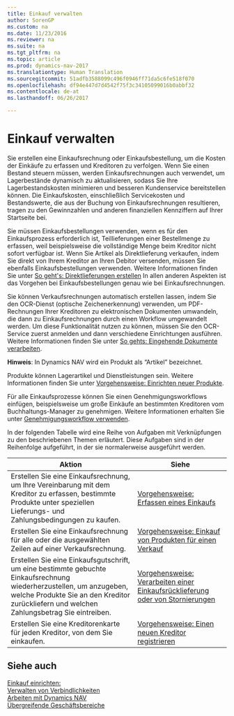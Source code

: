 ```yaml
---
title: Einkauf verwalten
author: SorenGP
ms.custom: na
ms.date: 11/23/2016
ms.reviewer: na
ms.suite: na
ms.tgt_pltfrm: na
ms.topic: article
ms.prod: dynamics-nav-2017
ms.translationtype: Human Translation
ms.sourcegitcommit: 51adfb3588099c496f0946ff71da5c6fe518f070
ms.openlocfilehash: df94e447d7d4542f75f3c34105099016b0abbf32
ms.contentlocale: de-at
ms.lasthandoff: 06/26/2017

---
```


# <a name="manage-purchasing"></a>Einkauf verwalten
Sie erstellen eine Einkaufsrechnung oder Einkaufsbestellung, um die Kosten der Einkäufe zu erfassen und Kreditoren zu verfolgen. Wenn Sie einen Bestand steuern müssen, werden Einkaufsrechnungen auch verwendet, um Lagerbestände dynamisch zu aktualisieren, sodass Sie Ihre Lagerbestandskosten minimieren und besseren Kundenservice bereitstellen können. Die Einkaufskosten, einschließlich Servicekosten und Bestandswerte, die aus der Buchung von Einkaufsrechnungen resultieren, tragen zu den Gewinnzahlen und anderen finanziellen Kennziffern auf Ihrer Startseite bei.

Sie müssen Einkaufsbestellungen verwenden, wenn es für den Einkaufsprozess erforderlich ist, Teillieferungen einer Bestellmenge zu erfassen, weil beispielsweise die vollständige Menge beim Kreditor nicht sofort verfügbar ist. Wenn Sie Artikel als Direktlieferung verkaufen, indem Sie direkt von Ihrem Kreditor an Ihren Debitor versenden, müssen Sie ebenfalls Einkaufsbestellungen verwenden. Weitere Informationen finden Sie unter [So geht's: Direktlieferungen erstellen](sales-how-drop-shipment.md) In allen anderen Aspekten ist das Vorgehen bei Einkaufsbestellungen genau wie bei Einkaufsrechnungen.

Sie können Verkaufsrechnungen automatisch erstellen lassen, indem Sie den OCR-Dienst (optische Zeichenerkennung) verwenden, um PDF-Rechnungen Ihrer Kreditoren zu elektronischen Dokumenten umwandeln, die dann zu Einkaufsrechnungen durch einen Workflow umgewandelt werden. Um diese Funktionalität nutzen zu können, müssen Sie den OCR-Service zuerst anmelden und dann verschiedene Einrichtungen ausführen. Weitere Informationen finden Sie unter [So gehts: Eingehende Dokumente verarbeiten](across-process-income-documents.md).      

**Hinweis**: In Dynamics NAV wird ein Produkt als “Artikel” bezeichnet.

Produkte können Lagerartikel und Dienstleistungen sein. Weitere Informationen finden Sie unter [Vorgehensweise: Einrichten neuer Produkte](inventory-how-register-new-products.md).

Für alle Einkaufsprozesse können Sie einen Genehmigungsworkflows einfügen, beispielsweise um große Einkäufe an bestimmten Kreditoren vom Buchhaltungs-Manager zu genehmigen. Weitere Informationen erhalten Sie unter [Genehmigungsworkflow verwenden](across-how-use-approval-workflows.md).

In der folgenden Tabelle wird eine Reihe von Aufgaben mit Verknüpfungen zu den beschriebenen Themen erläutert. Diese Aufgaben sind in der Reihenfolge aufgeführt, in der sie normalerweise ausgeführt werden.


|Aktion |Siehe |
|---|----|
|Erstellen Sie eine Einkaufsrechnung, um Ihre Vereinbarung mit dem Kreditor zu erfassen, bestimmte Produkte unter speziellen Lieferungs- und Zahlungsbedingungen zu kaufen. |[Vorgehensweise: Erfassen eines Einkaufs](purchasing-how-record-purchases.md)|
|Erstellen Sie eine Einkaufsrechnung für alle oder die ausgewählten Zeilen auf einer Verkaufsrechnung.|[Vorgehensweise: Einkauf von Produkten für einen Verkauf](purchasing-how-purchase-products-sale.md)|
|Erstellen Sie eine Einkaufsgutschrift, um eine bestimmte gebuchte Einkaufsrechnung wiederherzustellen, um anzugeben, welche Produkte Sie an den Kreditor zurückliefern und welchen Zahlungsbetrag Sie eintreiben.|[Vorgehensweise: Verarbeiten einer Einkaufsrücklieferung oder von Stornierungen](purchasing-how-process-purchase-returns-cancellations.md)|
|Erstellen Sie eine Kreditorenkarte für jeden Kreditor, von dem Sie einkaufen.|[Vorgehensweise: Einen neuen Kreditor registrieren](purchasing-how-register-new-vendors.md)|

## <a name="see-also"></a>Siehe auch
[Einkauf einrichten:](purchasing-setup-purchasing.md)  
[Verwalten von Verbindlichkeiten](payables-manage-payables.md)    
[Arbeiten mit Dynamics NAV](ui-work-product.md)  
[Übergreifende Geschäftsbereiche](ui-across-business-areas.md)

